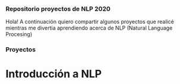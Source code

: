 ### Repositorio proyectos de NLP 2020

Hola! A continuación quiero compartir algunos proyectos que realicé mientras me divertia aprendiendo acerca de NLP (Natural Language Procesing)

### Proyectos
# Introducción a NLP
